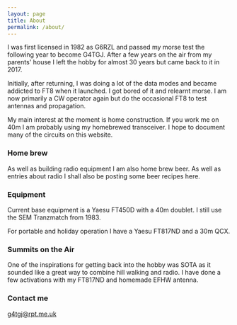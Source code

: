 ```yaml
---
layout: page
title: About
permalink: /about/
---
```


I was first licensed in 1982 as G6RZL and passed my morse test the following year to become G4TGJ. After a few years on the air from my parents' house I left the hobby for almost 30 years but came back to it in 2017.

Initially, after returning, I was doing a lot of the data modes and became addicted to FT8 when it launched. I got bored of it and relearnt morse. I am now primarily a CW operator again but do the occasional FT8 to test antennas and propagation.

My main interest at the moment is home construction. If you work me on 40m I am probably using my homebrewed transceiver. I hope to document many of the circuits on this website.

### Home brew

As well as building radio equipment I am also home brew beer. As well as entries about radio I shall also be posting some beer recipes here.

### Equipment

Current base equipment is a Yaesu FT450D with a 40m doublet. I still use the SEM Tranzmatch from 1983.

For portable and holiday operation I have a Yaesu FT817ND and a 30m QCX.

### Summits on the Air

One of the inspirations for getting back into the hobby was SOTA as it sounded like a great way to combine hill walking and radio. I have done a few activations with my FT817ND and homemade EFHW antenna.

### Contact me

[g4tgj@rpt.me.uk](mailto:g4tgj@rpt.me.uk)
